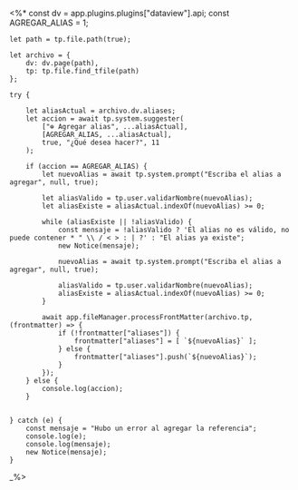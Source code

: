<%*
    const dv = app.plugins.plugins["dataview"].api;
    const AGREGAR_ALIAS = 1;

    let path = tp.file.path(true);

    let archivo = {
        dv: dv.page(path),
        tp: tp.file.find_tfile(path)
    };

    try {

        let aliasActual = archivo.dv.aliases;
        let accion = await tp.system.suggester(
            ["⊕ Agregar alias", ...aliasActual],
            [AGREGAR_ALIAS, ...aliasActual],
            true, "¿Qué desea hacer?", 11
        );

        if (accion == AGREGAR_ALIAS) {
            let nuevoAlias = await tp.system.prompt("Escriba el alias a agregar", null, true);

            let aliasValido = tp.user.validarNombre(nuevoAlias);
            let aliasExiste = aliasActual.indexOf(nuevoAlias) >= 0;

            while (aliasExiste || !aliasValido) {
                const mensaje = !aliasValido ? 'El alias no es válido, no puede contener * " \\ / < > : | ?' : "El alias ya existe";
                new Notice(mensaje);
                
                nuevoAlias = await tp.system.prompt("Escriba el alias a agregar", null, true);

                aliasValido = tp.user.validarNombre(nuevoAlias);
                aliasExiste = aliasActual.indexOf(nuevoAlias) >= 0;
            }

            await app.fileManager.processFrontMatter(archivo.tp, (frontmatter) => {
                if (!frontmatter["aliases"]) {
                    frontmatter["aliases"] = [ `${nuevoAlias}` ];
                } else {
                    frontmatter["aliases"].push(`${nuevoAlias}`);
                }
            });
        } else {
            console.log(accion);
        }


    } catch (e) {
        const mensaje = "Hubo un error al agregar la referencia";
        console.log(e);
        console.log(mensaje);
        new Notice(mensaje);
    }
_%>